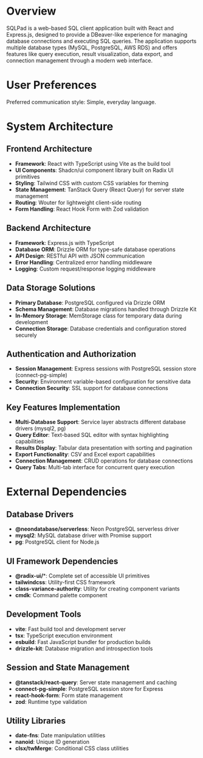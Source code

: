 # Overview

SQLPad is a web-based SQL client application built with React and Express.js, designed to provide a DBeaver-like experience for managing database connections and executing SQL queries. The application supports multiple database types (MySQL, PostgreSQL, AWS RDS) and offers features like query execution, result visualization, data export, and connection management through a modern web interface.

# User Preferences

Preferred communication style: Simple, everyday language.

# System Architecture

## Frontend Architecture
- **Framework**: React with TypeScript using Vite as the build tool
- **UI Components**: Shadcn/ui component library built on Radix UI primitives
- **Styling**: Tailwind CSS with custom CSS variables for theming
- **State Management**: TanStack Query (React Query) for server state management
- **Routing**: Wouter for lightweight client-side routing
- **Form Handling**: React Hook Form with Zod validation

## Backend Architecture
- **Framework**: Express.js with TypeScript
- **Database ORM**: Drizzle ORM for type-safe database operations
- **API Design**: RESTful API with JSON communication
- **Error Handling**: Centralized error handling middleware
- **Logging**: Custom request/response logging middleware

## Data Storage Solutions
- **Primary Database**: PostgreSQL configured via Drizzle ORM
- **Schema Management**: Database migrations handled through Drizzle Kit
- **In-Memory Storage**: MemStorage class for temporary data during development
- **Connection Storage**: Database credentials and configuration stored securely

## Authentication and Authorization
- **Session Management**: Express sessions with PostgreSQL session store (connect-pg-simple)
- **Security**: Environment variable-based configuration for sensitive data
- **Connection Security**: SSL support for database connections

## Key Features Implementation
- **Multi-Database Support**: Service layer abstracts different database drivers (mysql2, pg)
- **Query Editor**: Text-based SQL editor with syntax highlighting capabilities
- **Results Display**: Tabular data presentation with sorting and pagination
- **Export Functionality**: CSV and Excel export capabilities
- **Connection Management**: CRUD operations for database connections
- **Query Tabs**: Multi-tab interface for concurrent query execution

# External Dependencies

## Database Drivers
- **@neondatabase/serverless**: Neon PostgreSQL serverless driver
- **mysql2**: MySQL database driver with Promise support
- **pg**: PostgreSQL client for Node.js

## UI Framework Dependencies
- **@radix-ui/***: Complete set of accessible UI primitives
- **tailwindcss**: Utility-first CSS framework
- **class-variance-authority**: Utility for creating component variants
- **cmdk**: Command palette component

## Development Tools
- **vite**: Fast build tool and development server
- **tsx**: TypeScript execution environment
- **esbuild**: Fast JavaScript bundler for production builds
- **drizzle-kit**: Database migration and introspection tools

## Session and State Management
- **@tanstack/react-query**: Server state management and caching
- **connect-pg-simple**: PostgreSQL session store for Express
- **react-hook-form**: Form state management
- **zod**: Runtime type validation

## Utility Libraries
- **date-fns**: Date manipulation utilities
- **nanoid**: Unique ID generation
- **clsx/twMerge**: Conditional CSS class utilities